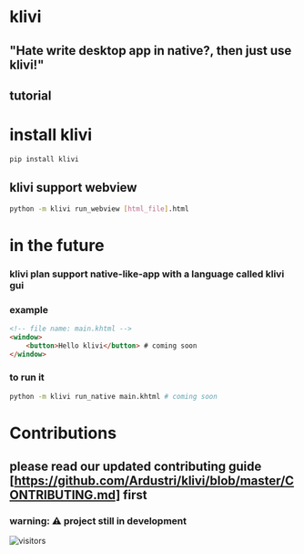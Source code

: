 # klivi

## "Hate write desktop app in native?, then just use klivi!"

## tutorial

# install klivi

```sh
pip install klivi
```

## klivi support webview

```sh
python -m klivi run_webview [html_file].html
```

# in the future

### klivi plan support native-like-app with a language called klivi gui

### example

```html
<!-- file name: main.khtml -->
<window>
    <button>Hello klivi</button> # coming soon
</window>
```

### to run it

```sh
python -m klivi run_native main.khtml # coming soon
```

# Contributions

## please read our updated contributing guide [https://github.com/Ardustri/klivi/blob/master/CONTRIBUTING.md] first

### warning: ⚠️ project still in development
![visitors](https://visitor-badge.glitch.me/badge?page_id=ardustri.klivi)
